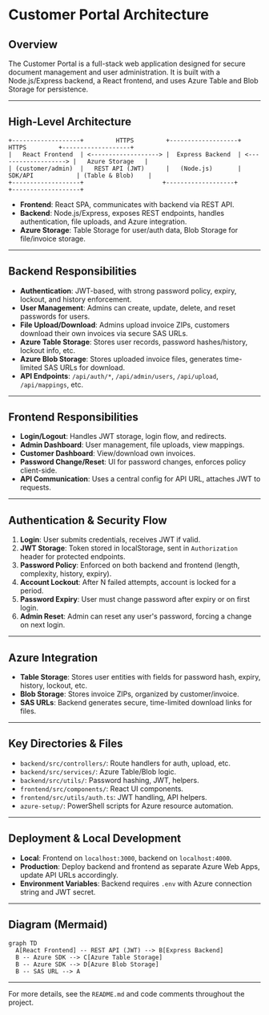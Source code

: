# Customer Portal Architecture

## Overview
The Customer Portal is a full-stack web application designed for secure document management and user administration. It is built with a Node.js/Express backend, a React frontend, and uses Azure Table and Blob Storage for persistence.

---

## High-Level Architecture

```
+-------------------+         HTTPS         +-------------------+         HTTPS         +-------------------+
|   React Frontend  | <-------------------> |  Express Backend  | <-------------------> |   Azure Storage   |
| (customer/admin)  |   REST API (JWT)      |   (Node.js)       |   SDK/API            | (Table & Blob)    |
+-------------------+                      +-------------------+                      +-------------------+
```

- **Frontend**: React SPA, communicates with backend via REST API.
- **Backend**: Node.js/Express, exposes REST endpoints, handles authentication, file uploads, and Azure integration.
- **Azure Storage**: Table Storage for user/auth data, Blob Storage for file/invoice storage.

---

## Backend Responsibilities
- **Authentication**: JWT-based, with strong password policy, expiry, lockout, and history enforcement.
- **User Management**: Admins can create, update, delete, and reset passwords for users.
- **File Upload/Download**: Admins upload invoice ZIPs, customers download their own invoices via secure SAS URLs.
- **Azure Table Storage**: Stores user records, password hashes/history, lockout info, etc.
- **Azure Blob Storage**: Stores uploaded invoice files, generates time-limited SAS URLs for download.
- **API Endpoints**: `/api/auth/*`, `/api/admin/users`, `/api/upload`, `/api/mappings`, etc.

---

## Frontend Responsibilities
- **Login/Logout**: Handles JWT storage, login flow, and redirects.
- **Admin Dashboard**: User management, file uploads, view mappings.
- **Customer Dashboard**: View/download own invoices.
- **Password Change/Reset**: UI for password changes, enforces policy client-side.
- **API Communication**: Uses a central config for API URL, attaches JWT to requests.

---

## Authentication & Security Flow
1. **Login**: User submits credentials, receives JWT if valid.
2. **JWT Storage**: Token stored in localStorage, sent in `Authorization` header for protected endpoints.
3. **Password Policy**: Enforced on both backend and frontend (length, complexity, history, expiry).
4. **Account Lockout**: After N failed attempts, account is locked for a period.
5. **Password Expiry**: User must change password after expiry or on first login.
6. **Admin Reset**: Admin can reset any user's password, forcing a change on next login.

---

## Azure Integration
- **Table Storage**: Stores user entities with fields for password hash, expiry, history, lockout, etc.
- **Blob Storage**: Stores invoice ZIPs, organized by customer/invoice.
- **SAS URLs**: Backend generates secure, time-limited download links for files.

---

## Key Directories & Files
- `backend/src/controllers/`: Route handlers for auth, upload, etc.
- `backend/src/services/`: Azure Table/Blob logic.
- `backend/src/utils/`: Password hashing, JWT, helpers.
- `frontend/src/components/`: React UI components.
- `frontend/src/utils/auth.ts`: JWT handling, API helpers.
- `azure-setup/`: PowerShell scripts for Azure resource automation.

---

## Deployment & Local Development
- **Local**: Frontend on `localhost:3000`, backend on `localhost:4000`.
- **Production**: Deploy backend and frontend as separate Azure Web Apps, update API URLs accordingly.
- **Environment Variables**: Backend requires `.env` with Azure connection string and JWT secret.

---

## Diagram (Mermaid)

```mermaid
graph TD
  A[React Frontend] -- REST API (JWT) --> B[Express Backend]
  B -- Azure SDK --> C[Azure Table Storage]
  B -- Azure SDK --> D[Azure Blob Storage]
  B -- SAS URL --> A
```

---

For more details, see the `README.md` and code comments throughout the project. 